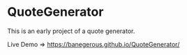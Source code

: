 ﻿# QuoteGenerator

This is an early project of a quote generator.

Live Demo => https://banegerous.github.io/QuoteGenerator/
